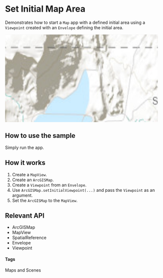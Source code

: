 # Set Initial Map Area
Demonstrates how to start a `Map` app with a defined initial area using a `Viewpoint` created with an `Envelope` defining the initial area.

![Set Initial Map Area App](set-initial-map-area.png)

## How to use the sample
Simply run the app.

## How it works
1. Create a `MapView`.
1. Create an `ArcGISMap`.
1. Create a `Viewpoint` from an `Envelope`.
1. Use `ArcGISMap.setInitialViewpoint(...)` and pass the `Viewpoint` as an argument.
1. Set the `ArcGISMap` to the `MapView`.

## Relevant API
* ArcGISMap
* MapView
* SpatialReference
* Envelope
* Viewpoint

#### Tags
Maps and Scenes
